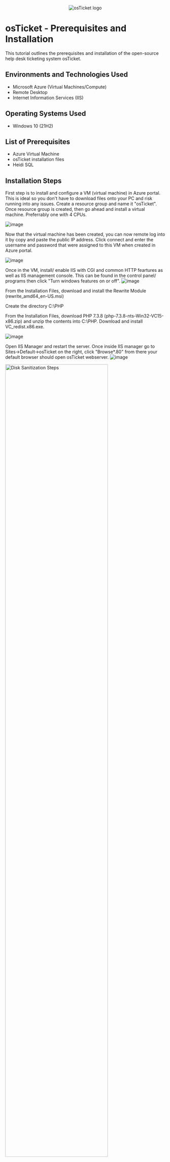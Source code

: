 <p align="center">
<img src="https://i.imgur.com/Clzj7Xs.png" alt="osTicket logo"/>
</p>

<h1>osTicket - Prerequisites and Installation</h1>
This tutorial outlines the prerequisites and installation of the open-source help desk ticketing system osTicket.<br />



<h2>Environments and Technologies Used</h2>

- Microsoft Azure (Virtual Machines/Compute)
- Remote Desktop
- Internet Information Services (IIS)

<h2>Operating Systems Used </h2>

- Windows 10</b> (21H2)

<h2>List of Prerequisites</h2>

- Azure Virtual Machine
- osTicket installation files
- Heidi SQL


<h2>Installation Steps</h2>
First step is to install and configure a VM (virtual machine) in Azure portal. This is ideal so you don't have to download files onto your PC and risk running into any issues. Create a resource group and name it "osTicket". Once resource group is created, then go ahead and install a virtual machine. Preferrably one with 4 CPUs. 

![image](https://github.com/AntIT-1/osticket-prereqs/assets/141161539/97a48517-927e-4070-aec4-ad3d380ea1f0)


</p>
<p>
Now that the virtual machine has been created, you can now remote log into it by copy and paste the public IP address. Click connect and enter the username and password that were assigned to this VM when created in Azure portal. 
  
  ![image](https://github.com/AntIT-1/osticket-prereqs/assets/141161539/3060fa91-4ce1-46fe-a9dc-ce012e87fa0c)




Once in the VM, install/ enable IIS with CGI and common HTTP feartures as well as IIS management console. This can be found in the control panel/ programs then click "Turn windows features on or off". 
![image](https://github.com/AntIT-1/osticket-prereqs/assets/141161539/0c98230e-9edd-42a4-ade2-6c0fe3295b41)



From the Installation Files, download and install the Rewrite Module (rewrite_amd64_en-US.msi)

Create the directory C:\PHP

From the Installation Files, download PHP 7.3.8 (php-7.3.8-nts-Win32-VC15-x86.zip) and unzip the contents into C:\PHP. Download and install VC_redist.x86.exe.

![image](https://github.com/AntIT-1/osticket-prereqs/assets/141161539/07925acb-9bc4-4708-8cb5-56dc62fa365d)

Open IIS Manager and restart the server. Once inside IIS manager go to Sites->Default->osTicket on the right, click "Browse*.80" from there your default browser should open osTicket webserver.
![image](https://github.com/AntIT-1/osticket-prereqs/assets/141161539/f3123c98-8bc6-4960-9a3d-028fe7f41794)



<img src="https://i.imgur.com/DJmEXEB.png" height="80%" width="80%" alt="Disk Sanitization Steps"/>
</p>
<p>
Lorem ipsum dolor sit amet, consectetur adipiscing elit, sed do eiusmod tempor incididunt ut labore et dolore magna aliqua. Ut enim ad minim veniam, quis nostrud exercitation ullamco laboris nisi ut aliquip ex ea commodo consequat. Duis aute irure dolor in reprehenderit in voluptate velit esse cillum dolore eu fugiat nulla pariatur.
</p>
<br />

<p>
<img src="https://i.imgur.com/DJmEXEB.png" height="80%" width="80%" alt="Disk Sanitization Steps"/>
</p>
<p>
Lorem ipsum dolor sit amet, consectetur adipiscing elit, sed do eiusmod tempor incididunt ut labore et dolore magna aliqua. Ut enim ad minim veniam, quis nostrud exercitation ullamco laboris nisi ut aliquip ex ea commodo consequat. Duis aute irure dolor in reprehenderit in voluptate velit esse cillum dolore eu fugiat nulla pariatur.
</p>
<br />

